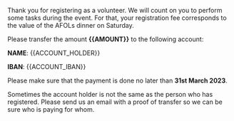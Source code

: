Thank you for registering as a volunteer. We will count on you to perform some tasks during the event. For that, your registration fee corresponds to the value of the AFOLs dinner on Saturday.

Please transfer the amount **{{AMOUNT}}** to the following account:

**NAME**: {{ACCOUNT_HOLDER}}

**IBAN**: {{ACCOUNT_IBAN}}

Please make sure that the payment is done no later than **31st March 2023**.

Sometimes the account holder is not the same as the person who has registered. Please send us an email with a proof of transfer so we can be sure who is paying for whom.
